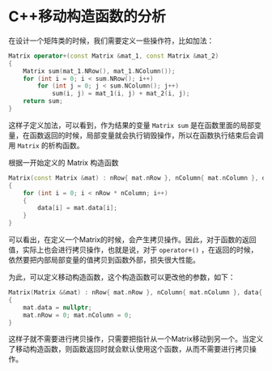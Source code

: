 # C++移动构造函数的分析

在设计一个矩阵类的时候，我们需要定义一些操作符，比如加法：

```c++
Matrix operator+(const Matrix &mat_1, const Matrix &mat_2)
{
	Matrix sum(mat_1.NRow(), mat_1.NColumn());
	for (int i = 0; i < sum.NRow(); i++)
		for (int j = 0; j < sum.NColumn(); j++)
			sum(i, j) = mat_1(i, j) + mat_2(i, j);
	return sum;
}
```

这样子定义加法，可以看到，作为结果的变量 `Matrix sum` 是在函数里面的局部变量，在函数返回的时候，局部变量就会执行销毁操作，所以在函数执行结束后会调用 `Matrix` 的析构函数。

根据一开始定义的 Matrix 构造函数

```C++
Matrix(const Matrix &mat) : nRow{ mat.nRow }, nColumn{ mat.nColumn }, data{ new float[mat.nRow * mat.nColumn] }
{
    for (int i = 0; i < nRow * nColumn; i++)
    {
        data[i] = mat.data[i];
    }
}
```

可以看出，在定义一个Matrix的时候，会产生拷贝操作。因此，对于函数的返回值，实际上也会进行拷贝操作，也就是说，对于 `operator+()` ，在返回的时候，依然要把内部局部变量的值拷贝到函数外部，损失很大性能。

为此，可以定义移动构造函数，这个构造函数可以更改他的参数，如下：

```c++
Matrix(Matrix &&mat) : nRow{ mat.nRow }, nColumn{ mat.nColumn }, data{ mat.data } 
{
    mat.data = nullptr;
    mat.nRow = 0; mat.nColumn = 0;
}
```

这样子就不需要进行拷贝操作，只需要把指针从一个Matrix移动到另一个。当定义了移动构造函数，则函数返回时就会默认使用这个函数，从而不需要进行拷贝操作。